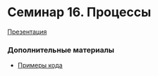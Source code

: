 # Семинар 16. Процессы

[Презентация](https://dbeliakov.github.io/hse-os-2019/seminars/16/slides/)  

### Дополнительные материалы
* [Примеры кода](code)
